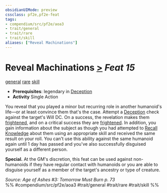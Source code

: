 ```yaml
---
obsidianUIMode: preview
cssclass: pf2e,pf2e-feat
tags:
- compendium/src/pf2e/aoa3
- trait/general
- trait/rare
- trait/skill
aliases: ["Reveal Machinations"]
---
```

# Reveal Machinations  [>](../../rules/core-rulebook/chapter-9-playing-the-game.md#Actions "Single Action") *Feat 15*  
[general](../../rules/traits/general.md)  [rare](../../rules/traits/rare.md)  [skill](../../rules/traits/skill.md)  

- **Prerequisites**: legendary in [Deception](../skills.md#Deception)
- **Activity** Single Action

You reveal that you played a minor but recurring role in another humanoid's life—or at least convince them that's the case. Attempt a [Deception](../skills.md#Deception) check against the target's Will DC. On a success, the revelation makes them [frightened](../../rules/conditions.md#Frightened), and on a critical success they are [frightened](../../rules/conditions.md#Frightened). In addition, you gain information about the subject as though you had attempted to [Recall Knowledge](../../rules/actions/recall-knowledge.md) about them using an appropriate skill and received the same result on your roll. You can't use this ability against the same humanoid again until 1 day has passed and you've also successfully disguised yourself as a different person.

**Special.** At the GM's discretion, this feat can be used against non-humanoids if they have regular contact with humanoids or you are able to disguise yourself as a member of the target's ancestry or type of creature.

*Source: Age of Ashes #3: Tomorrow Must Burn p. 73*  
%% #compendium/src/pf2e/aoa3 #trait/general #trait/rare #trait/skill %%